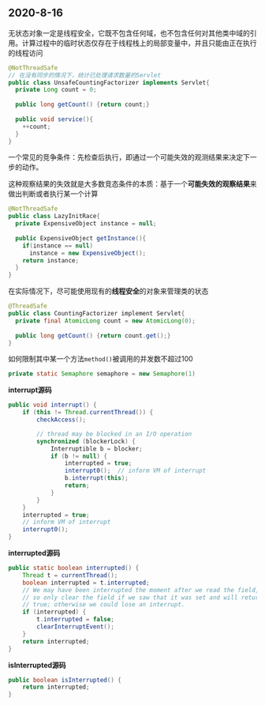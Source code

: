 ## 2020-8-16

无状态对象一定是线程安全，它既不包含任何域，也不包含任何对其他类中域的引用。计算过程中的临时状态仅存在于线程栈上的局部变量中，并且只能由正在执行的线程访问

```java
@NotThreadSafe
// 在没有同步的情况下，统计已处理请求数量的Servlet
public class UnsafeCountingFactorizer implements Servlet{
  private Long count = 0;
  
  public long getCount() {return count;}
  
  public void service(){
    ++count;
  }
}
```

一个常见的竞争条件：先检查后执行，即通过一个可能失效的观测结果来决定下一步的动作。

这种观察结果的失效就是大多数竞态条件的本质：基于一个**可能失效的观察结果**来做出判断或者执行某一个计算

```java
@NotThreadSafe
public class LazyInitRace{
  private ExpensiveObject instance = null;
  
  public ExpensiveObject getInstance(){
    if(instance == null) 
      instance = new ExpensiveObject();
    return instance;
  }
}
```

在实际情况下，尽可能使用现有的**线程安全**的对象来管理类的状态

```java
@ThreadSafe
public class CountingFactorizer implement Servlet{
  private final AtomicLong count = new AtomicLong(0);
  
  public long getCount() {return count.get();}
}
```

如何限制其中某一个方法`method()`被调用的并发数不超过100

```java
private static Semaphore semaphore = new Semaphore(1)
```

**interrupt源码**

```java
public void interrupt() {
    if (this != Thread.currentThread()) {
        checkAccess();

        // thread may be blocked in an I/O operation
        synchronized (blockerLock) {
            Interruptible b = blocker;
            if (b != null) {
                interrupted = true;
                interrupt0();  // inform VM of interrupt
                b.interrupt(this);
                return;
            }
        }
    }
    interrupted = true;
    // inform VM of interrupt
    interrupt0();
}
```

**interrupted源码**

```java
public static boolean interrupted() {
    Thread t = currentThread();
    boolean interrupted = t.interrupted;
    // We may have been interrupted the moment after we read the field,
    // so only clear the field if we saw that it was set and will return
    // true; otherwise we could lose an interrupt.
    if (interrupted) {
        t.interrupted = false;
        clearInterruptEvent();
    }
    return interrupted;
}
```

**isInterrupted源码**

```java
public boolean isInterrupted() {
    return interrupted;
}
```